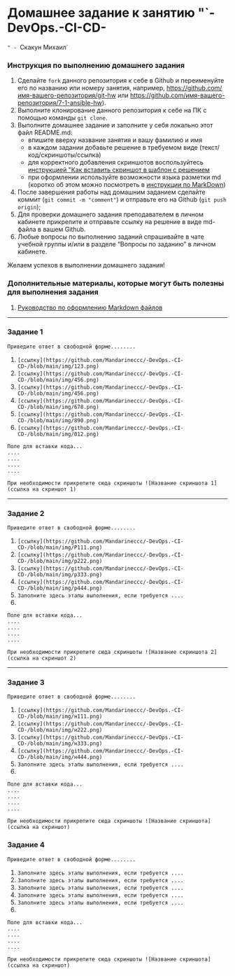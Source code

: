 # Домашнее задание к занятию "`-DevOps.-CI-CD-
`" - `Скакун Михаил`


### Инструкция по выполнению домашнего задания

   1. Сделайте `fork` данного репозитория к себе в Github и переименуйте его по названию или номеру занятия, например, https://github.com/имя-вашего-репозитория/git-hw или  https://github.com/имя-вашего-репозитория/7-1-ansible-hw).
   2. Выполните клонирование данного репозитория к себе на ПК с помощью команды `git clone`.
   3. Выполните домашнее задание и заполните у себя локально этот файл README.md:
      - впишите вверху название занятия и вашу фамилию и имя
      - в каждом задании добавьте решение в требуемом виде (текст/код/скриншоты/ссылка)
      - для корректного добавления скриншотов воспользуйтесь [инструкцией "Как вставить скриншот в шаблон с решением](https://github.com/netology-code/sys-pattern-homework/blob/main/screen-instruction.md)
      - при оформлении используйте возможности языка разметки md (коротко об этом можно посмотреть в [инструкции  по MarkDown](https://github.com/netology-code/sys-pattern-homework/blob/main/md-instruction.md))
   4. После завершения работы над домашним заданием сделайте коммит (`git commit -m "comment"`) и отправьте его на Github (`git push origin`);
   5. Для проверки домашнего задания преподавателем в личном кабинете прикрепите и отправьте ссылку на решение в виде md-файла в вашем Github.
   6. Любые вопросы по выполнению заданий спрашивайте в чате учебной группы и/или в разделе “Вопросы по заданию” в личном кабинете.
   
Желаем успехов в выполнении домашнего задания!
   
### Дополнительные материалы, которые могут быть полезны для выполнения задания

1. [Руководство по оформлению Markdown файлов](https://gist.github.com/Jekins/2bf2d0638163f1294637#Code)

---

### Задание 1

`Приведите ответ в свободной форме........`

1. `[ссылку](https://github.com/Mandarineccc/-DevOps.-CI-CD-/blob/main/img/123.png)`
2. `[ссылку](https://github.com/Mandarineccc/-DevOps.-CI-CD-/blob/main/img/456.png)`
3. `[ссылку](https://github.com/Mandarineccc/-DevOps.-CI-CD-/blob/main/img/456.png)`
4. `[ссылку](https://github.com/Mandarineccc/-DevOps.-CI-CD-/blob/main/img/678.png)`
5. `[ссылку](https://github.com/Mandarineccc/-DevOps.-CI-CD-/blob/main/img/890.png)`
6. `[ссылку](https://github.com/Mandarineccc/-DevOps.-CI-CD-/blob/main/img/012.png)`

```
Поле для вставки кода...
....
....
....
....
```

`При необходимости прикрепитe сюда скриншоты
![Название скриншота 1](ссылка на скриншот 1)`


---

### Задание 2

`Приведите ответ в свободной форме........`

1. `[ссылку](https://github.com/Mandarineccc/-DevOps.-CI-CD-/blob/main/img/P111.png)`
2. `[ссылку](https://github.com/Mandarineccc/-DevOps.-CI-CD-/blob/main/img/p222.png)`
3. `[ссылку](https://github.com/Mandarineccc/-DevOps.-CI-CD-/blob/main/img/p333.png)`
4. `[ссылку](https://github.com/Mandarineccc/-DevOps.-CI-CD-/blob/main/img/p444.png)`
5. `Заполните здесь этапы выполнения, если требуется ....`
6. 

```
Поле для вставки кода...
....
....
....
....
```

`При необходимости прикрепитe сюда скриншоты
![Название скриншота 2](ссылка на скриншот 2)`


---

### Задание 3

`Приведите ответ в свободной форме........`

1. `[ссылку](https://github.com/Mandarineccc/-DevOps.-CI-CD-/blob/main/img/н111.png)`
2. `[ссылку](https://github.com/Mandarineccc/-DevOps.-CI-CD-/blob/main/img/н222.png)`
3. `[ссылку](https://github.com/Mandarineccc/-DevOps.-CI-CD-/blob/main/img/н333.png)`
4. `[ссылку](https://github.com/Mandarineccc/-DevOps.-CI-CD-/blob/main/img/н444.png)`
5. `Заполните здесь этапы выполнения, если требуется ....`
6. 

```
Поле для вставки кода...
....
....
....
....
```

`При необходимости прикрепитe сюда скриншоты
![Название скриншота](ссылка на скриншот)`

### Задание 4

`Приведите ответ в свободной форме........`

1. `Заполните здесь этапы выполнения, если требуется ....`
2. `Заполните здесь этапы выполнения, если требуется ....`
3. `Заполните здесь этапы выполнения, если требуется ....`
4. `Заполните здесь этапы выполнения, если требуется ....`
5. `Заполните здесь этапы выполнения, если требуется ....`
6. 

```
Поле для вставки кода...
....
....
....
....
```

`При необходимости прикрепитe сюда скриншоты
![Название скриншота](ссылка на скриншот)`
